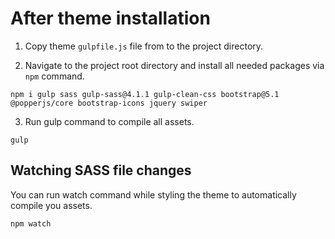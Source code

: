 # After theme installation

1. Copy theme `gulpfile.js` file from to the project directory.

2. Navigate to the project root directory and install all needed packages via `npm` command.

`npm i gulp sass gulp-sass@4.1.1 gulp-clean-css bootstrap@5.1 @popperjs/core bootstrap-icons jquery swiper`

3. Run gulp command to compile all assets.

`gulp`

## Watching SASS file changes

You can run watch command while styling the theme to automatically compile you assets.

`npm watch`
